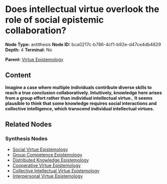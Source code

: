# Does intellectual virtue overlook the role of social epistemic collaboration?

**Node Type:** antithesis
**Node ID:** bca0217c-b786-4cf1-b92e-d47ce4db4829
**Depth:** 4
**Terminal:** No

**Parent:** [Virtue Epistemology](virtue-epistemology-synthesis-0a3e0880-3e98-4c2f-91dc-5d7394bffb0e.md)

## Content

**Imagine a case where multiple individuals contribute diverse skills to reach a true conclusion collaboratively. Intuitively, knowledge here arises from a group effort rather than individual intellectual virtue.**, **It seems plausible to think that some knowledge requires social interactions and collective intelligence, which transcend individual intellectual virtues.**

## Related Nodes

### Synthesis Nodes

- [Social Virtue Epistemology](social-virtue-epistemology-synthesis-b6106876-1d6e-4813-a195-66314bc80053.md)
- [Group Competence Epistemology](group-competence-epistemology-synthesis-9d585566-e3a0-47f7-8b3e-e5ac986b3995.md)
- [Distributed Knowledge Epistemology](distributed-knowledge-epistemology-synthesis-1e92123a-b053-43a1-b996-aaa6a6b341e8.md)
- [Cooperative Virtue Epistemology](cooperative-virtue-epistemology-synthesis-61c07151-69b6-4901-971b-901916efc67a.md)
- [Collective Intellectual Virtue Epistemology](collective-intellectual-virtue-epistemology-synthesis-7a517844-c7b1-4a24-a355-ad9cbfe29f18.md)
- [Interpersonal Virtue Epistemology](interpersonal-virtue-epistemology-synthesis-1257a18a-88a9-4805-98a2-768afb3c161e.md)
